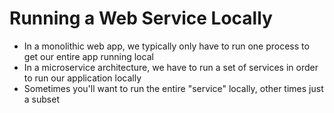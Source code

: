 # Running a Web Service Locally

- In a monolithic web app, we typically only have to run one process to get our entire app running local
- In a microservice architecture, we have to run a set of services in order to run our application locally
- Sometimes you'll want to run the entire "service" locally, other times just a subset

